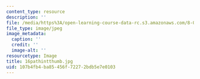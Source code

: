 ```yaml
---
content_type: resource
description: ''
file: /media/https%3A/open-learning-course-data-rc.s3.amazonaws.com/8-02t-electricity-and-magnetism-spring-2005/107b4fb4ba85456f72272bdb5e7e0103_16pathintthumb.jpg
file_type: image/jpeg
image_metadata:
  caption: ''
  credit: ''
  image-alt: ''
resourcetype: Image
title: 16pathintthumb.jpg
uid: 107b4fb4-ba85-456f-7227-2bdb5e7e0103
---
```

